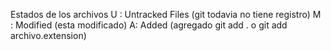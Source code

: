 Estados de los archivos
U : Untracked Files (git todavia no tiene registro)
M : Modified (esta modificado)
A: Added (agregado git add . o git add archivo.extension)